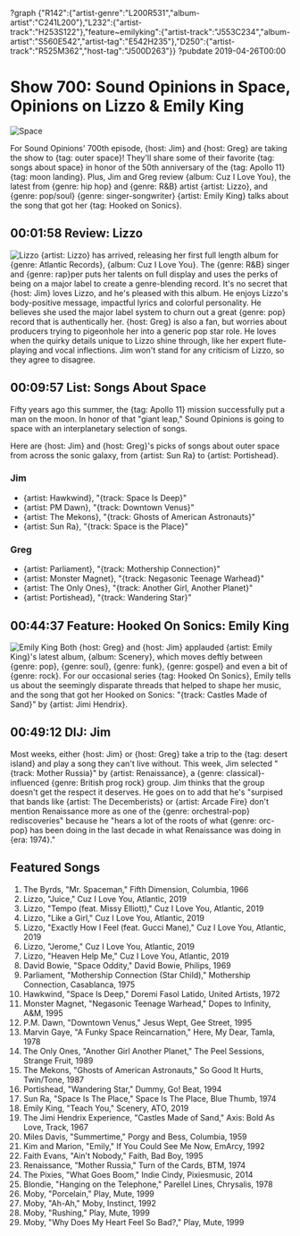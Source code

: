 ?graph {"R142":{"artist-genre":"L200R531","album-artist":"C241L200"},"L232":{"artist-track":"H253S122"},"feature~emilyking":{"artist-track":"J553C234","album-artist":"S560E542","artist-tag":"E542H235"},"D250":{"artist-track":"R525M362","host-tag":"J500D263"}}
?pubdate 2019-04-26T00:00

# Show 700: Sound Opinions in Space, Opinions on Lizzo & Emily King
![Space](//static.soundopinions.org/images/2019/first_man.jpg)

For Sound Opinions' 700th episode, {host: Jim} and {host: Greg} are taking the show to {tag: outer space}! They'll share some of their favorite {tag: songs about space} in honor of the 50th anniversary of the {tag: Apollo 11} {tag: moon landing}. Plus, Jim and Greg review {album: Cuz I Love You}, the latest from {genre: hip hop} and {genre: R&B} artist {artist: Lizzo}, and {genre: pop/soul} {genre: singer-songwriter} {artist: Emily King} talks about the song that got her {tag: Hooked on Sonics}.

## 00:01:58  Review: Lizzo
![Lizzo](//static.soundopinions.org/images/2019/Lizzo.png)
{artist: Lizzo} has arrived, releasing her first full length album for {genre: Atlantic Records}, {album: Cuz I Love You}. The {genre: R&B} singer and {genre: rap}per puts her talents on full display and uses the perks of being on a major label to create a genre-blending record. It's no secret that {host: Jim} loves Lizzo, and he's pleased with this album. He enjoys Lizzo's body-positive message, impactful lyrics and colorful personality. He believes she used the major label system to churn out a great {genre: pop} record that is authentically her. {host: Greg} is also a fan, but worries about producers trying to pigeonhole her into a generic pop star role. He loves when the quirky details unique to Lizzo shine through, like her expert flute-playing and vocal inflections. Jim won't stand for any criticism of Lizzo, so they agree to disagree.

## 00:09:57 List: Songs About Space
Fifty years ago this summer, the {tag: Apollo 11} mission successfully put a man on the moon. In honor of that "giant leap," Sound Opinions is going to space with an interplanetary selection of songs.

Here are {host: Jim} and {host: Greg}'s picks of songs about outer space from across the sonic galaxy, from {artist: Sun Ra} to {artist: Portishead}.


### Jim
- {artist: Hawkwind}, "{track: Space Is Deep}"
- {artist: PM Dawn}, "{track: Downtown Venus}"
- {artist: The Mekons}, "{track: Ghosts of American Astronauts}"
- {artist: Sun Ra}, "{track: Space is the Place}"

### Greg
-  {artist: Parliament}, "{track: Mothership Connection}"
-  {artist: Monster Magnet}, "{track: Negasonic Teenage Warhead}"
-  {artist: The Only Ones}, "{track: Another Girl, Another Planet}"
-  {artist: Portishead}, "{track: Wandering Star}"


## 00:44:37 Feature: Hooked On Sonics: Emily King
![Emily King](https://s3.amazonaws.com/sound-images/images/2019/emily%20king.jpg) 
Both {host: Greg} and {host: Jim} applauded {artist: Emily King}'s latest album, {album: Scenery}, which moves deftly between {genre: pop}, {genre: soul}, {genre: funk}, {genre: gospel} and even a bit of {genre: rock}. For our occasional series {tag: Hooked On Sonics}, Emily tells us about the seemingly disparate threads that helped to shape her music, and the song that got her Hooked on Sonics: "{track: Castles Made of Sand}" by {artist: Jimi Hendrix}.

## 00:49:12 DIJ: Jim
Most weeks, either {host: Jim} or {host: Greg} take a trip to the {tag: desert island} and play a song they can't live without. This week, Jim selected "{track: Mother Russia}" by {artist: Renaissance}, a {genre: classical}-influenced {genre: British prog rock} group. Jim thinks that the group doesn't get the respect it deserves. He goes on to add that he's "surpised that bands like {artist: The Decemberists} or {artist: Arcade Fire} don't mention Renaissance more as one of the {genre: orchestral-pop} rediscoveries" because he "hears a lot of the roots of what {genre: orc-pop} has been doing in the last decade in what Renaissance was doing in {era: 1974}."

## Featured Songs

1. The Byrds, "Mr. Spaceman," Fifth Dimension, Columbia, 1966
1. Lizzo, "Juice," Cuz I Love You, Atlantic, 2019
1. Lizzo, "Tempo (feat. Missy Elliott)," Cuz I Love You, Atlantic, 2019
1. Lizzo, "Like a Girl," Cuz I Love You, Atlantic, 2019
1. Lizzo, "Exactly How I Feel (feat. Gucci Mane)," Cuz I Love You, Atlantic, 2019
1. Lizzo, "Jerome," Cuz I Love You, Atlantic, 2019
1. Lizzo, "Heaven Help Me," Cuz I Love You, Atlantic, 2019
1. David Bowie, "Space Oddity," David Bowie, Philips, 1969
1. Parliament, "Mothership Connection (Star Child)," Mothership Connection, Casablanca, 1975
1. Hawkwind, "Space Is Deep," Doremi Fasol Latido, United Artists, 1972
1. Monster Magnet, "Negasonic Teenage Warhead," Dopes to Infinity, A&M, 1995
1. P.M. Dawn, "Downtown Venus," Jesus Wept, Gee Street, 1995
1. Marvin Gaye, "A Funky Space Reincarnation," Here, My Dear, Tamla, 1978
1. The Only Ones, "Another Girl Another Planet," The Peel Sessions, Strange Fruit, 1989
1. The Mekons, "Ghosts of American Astronauts," So Good It Hurts, Twin/Tone, 1987
1. Portishead, "Wandering Star," Dummy, Go! Beat, 1994
1. Sun Ra, "Space Is The Place," Space Is The Place, Blue Thumb, 1974
1. Emily King, "Teach You," Scenery, ATO, 2019
1. The Jimi Hendrix Experience, "Castles Made of Sand," Axis: Bold As Love, Track, 1967
1. Miles Davis, "Summertime," Porgy and Bess, Columbia, 1959
1. Kim and Marion, "Emily," If You Could See Me Now, EmArcy, 1992
1. Faith Evans, "Ain't Nobody," Faith, Bad Boy, 1995
1. Renaissance, "Mother Russia," Turn of the Cards, BTM, 1974
1. The Pixies, "What Goes Boom," Indie Cindy, Pixiesmusic, 2014
1. Blondie, "Hanging on the Telephone," Parellel Lines, Chrysalis, 1978
1. Moby, "Porcelain," Play, Mute, 1999
1. Moby, "Ah-Ah," Moby, Instinct, 1992
1. Moby, "Rushing," Play, Mute, 1999
1. Moby, "Why Does My Heart Feel So Bad?," Play, Mute, 1999
